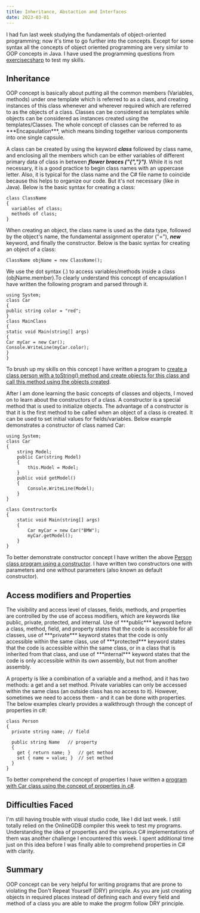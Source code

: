 ```yaml
---
title: Inheritance, Abstaction and Interfaces
date: 2023-03-01
---
```


I had fun last week studying the fundamentals of object-oriented programming; now it's time to go further into the concepts. Except for some syntax all the concepts of object oriented programming are very similar to OOP concepts in Java. I have used the programming questions from <a href="https://www.exercisescsharp.com/oop/">exercisecsharp</a> to test my skills.

<h2>Inheritance</h2>
OOP concept is basically about putting all the common members (Variables, methods) under one template which is referred to as a class, and creating instances of this class whenever and wherever required which are referred to as the objects of a class. Classes can be considered as templates while objects can be considered as instances created using the templates/Classes. The whole concept of classes can be referred to as ***Encapsulation***, which means binding together various components into one single capsule.

A class can be created by using the keyword ***class*** followed by class name, and enclosing all the members which can be either variables of different primary data of class in between ***flower braces ("{","}")***. While it is not necessary, it is a good practice to begin class names with an uppercase letter. Also, it is typical for the class name and the C# file name to coincide because this helps to organize our code. But it's not necessary (like in Java). Below is the basic syntax for creating a class:

```
class ClassName
{
  variables of class;
  methods of class;
}
```

When creating an object, the class name is used as the data type, followed by the object's name, the fundamental assignment operator ("="), ***new*** keyword, and finally the constructor. Below is the basic syntax for creating an object of a class:

```
ClassName objName = new ClassName();
```

We use the dot syntax (.) to access variables/methods inside a class (objName.member).To clearly understand this concept of encapsulation I have written the following program and parsed through it.

```
using System;
class Car
{
public string color = "red";
}
class MainClass
{
static void Main(string[] args)
{
Car myCar = new Car();
Console.WriteLine(myCar.color);
}
}
```

To brush up my skills on this concept I have written a program to <a href="https://github.com/sreenivas98/Learning_Journey/blob/main/CodePractice/OOP/ClassExample.cs">create a class person with a toString() method and create objects for this class and call this method using the objects created</a>.
 
After I am done learning the basic concepts of classes and objects, I moved on to learn about the constructors of a class. A constructor is a special method that is used to initialize objects. The advantage of a constructor is that it is the first method to be called when an object of a class is created. It can be used to set initial values for fields/variables. Below example demonstrates a constructor of class named Car:

```
using System;
class Car
{
    string Model;
    public Car(string Model)
    {
        this.Model = Model;
    }
    public void getModel()
    {
        Console.WriteLine(Model);
    }
}

class ConstructorEx
{
    static void Main(string[] args)
    {
        Car myCar = new Car("BMW");
        myCar.getModel();
    }
}
```

To better demonstrate constructor concept I have written the above <a href="https://github.com/sreenivas98/Learning_Journey/blob/main/CodePractice/OOP/ConstructorEx.cs">Person class program using a constructor</a>. I have written two constructors one with parameters and one without parameters (also known as default constructor).

<h2>Access modifiers and Properties</h2>
The visibility and access level of classes, fields, methods, and properties are controlled by the use of access modifiers, which are keywords like public, private, protected, and internal. Use of ***public*** keyword before a class, method, field, and property states that the code is accessible for all classes, use of ***private*** keyword states that the code is only accessible within the same class, use of ***protected*** keyword states that the code is accessible within the same class, or in a class that is inherited from that class, and use of ***internal*** keyword states that the code is only accessible within its own assembly, but not from another assembly.

A property is like a combination of a variable and a method, and it has two methods: a get and a set method. Private variables can only be accessed within the same class (an outside class has no access to it). However, sometimes we need to access them - and it can be done with properties. The below examples clearly provides a walkthrough through the concept of properties in c#:

```
class Person
{
  private string name; // field

  public string Name   // property
  {
    get { return name; }   // get method
    set { name = value; }  // set method
  }
}
```

To better comprehend the concept of properties I have written a <a href="https://github.com/sreenivas98/Learning_Journey/blob/main/CodePractice/OOP/PropertyEx.cs">program with Car class using the concept of properties in c#</a>.

<h2>Difficulties Faced</h2>
I'm still having trouble with visual studio code, like I did last week. I still totally relied on the OnlineGDB compiler this week to test my programs. Understanding the idea of properties and the various C# implementations of them was another challenge I encountered this week. I spent additional time just on this idea before I was finally able to comprehend properties in C# with clarity.

<h2>Summary</h2>
OOP concept can be very helpful for writing programs that are prone to violating the Don't Repeat Yourself (DRY) principle. As you are just creating objects in required places instead of defining each and every field and method of a class you are able to make the progrm follow DRY principle.



